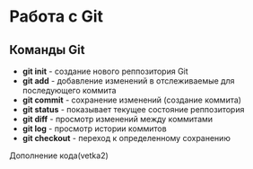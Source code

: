 # Работа с Git

## Команды Git

* __git init__ - создание нового реппозитория Git
* __git add__ - добавление изменений в отслеживаемые для последующего коммита
* __git commit__ - сохранение изменений (создание коммита)
* __git status__ - показывает текущее состояние реппозитория
* __git diff__ - просмотр изменений между коммитами
* __git log__ - просмотр истории коммитов
* __git checkout__ - переход к определенному сохранению

Дополнение кода(vetka2)